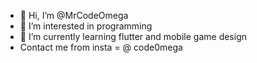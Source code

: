 - 👋 Hi, I’m @MrCodeOmega
- 👀 I’m interested in programming
- 🌱 I’m currently learning flutter and mobile game design
- Contact me from insta = @ code0mega

